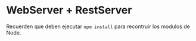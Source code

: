 # WebServer + RestServer

Recuerden que deben ejecutar `npm install` para recontruir los modulos de Node.

